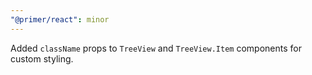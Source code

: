 ```yaml
---
"@primer/react": minor
---
```


Added `className` props to `TreeView` and `TreeView.Item` components for custom styling.
